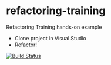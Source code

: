# refactoring-training
Refactoring Training hands-on example

* Clone project in Visual Studio
* Refactor!

[![Build Status](https://travis-ci.org/bkraitberg/refactoring-training.svg?branch=master)](https://travis-ci.org/bkraitberg/refactoring-training)

